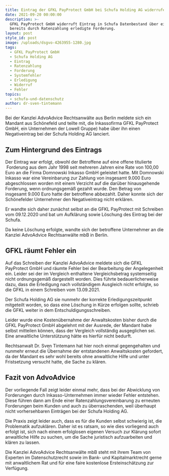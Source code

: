 ```yaml
---
title: Eintrag der GFKL PayProtect GmbH bei Schufa Holding AG widerrufen.
date: 2021-09-20 00:00:00
description: >-
  GFKL PayProtect GmbH widerruft Eintrag in Schufa Datenbestand über eine
  bereits durch Ratenzahlung erledigte Forderung.
layout: post
style_id: post
image: /uploads/dsgvo-4263955-1280.jpg
tags:
  - GFKL PayProtect GmbH
  - Schufa Holding AG
  - Eintrag
  - Ratenzahlung
  - Forderung
  - Systemfehler
  - Erledigung
  - Widerruf
  - Fehler
topics:
  - schufa-und-datenschutz
author: dr-sven-tintemann
---
```

Bei der Kanzlei AdvoAdvice Rechtsanwälte aus Berlin meldete sich ein Mandant aus Schönefeld und teilte mit, die Inkassofirma GFKL PayProtect GmbH, ein Unternehmen der Lowell Gruppe) habe über ihn einen Negativeintrag bei der Schufa Holding AG lanciert.&nbsp;

## Zum Hintergrund des Eintrags

Der Eintrag war erfolgt, obwohl der Betroffene auf eine offene titulierte &nbsp;Forderung aus dem Jahr 1998 seit mehreren Jahren eine Rate von 100,00 Euro an die Firma Domnowski Inkasso GmbH geleistet hatte. Mit Domnowski Inkasso war eine Vereinbarung zur Zahlung von insgesamt 9.000 Euro abgeschlossen worden mit einem Verzicht auf die darüber hinausgehende Forderung, wenn ordnungsgemä&szlig; gezahlt wurde. Den Betrag von insgesamt 9.000 Euro hatte der betroffene abbezahlt. Daher konnte sich der Schönefelder Unternehmer den Negativeintrag nicht erklären.&nbsp;

Er wandte sich daher zunächst selbst an die GFKL PayProtect mit Schreiben vom 09.12.2020 und bat um Aufklärung sowie Löschung des Eintrag bei der Schufa.&nbsp;

Da keine Löschung erfolgte, wandte sich der betroffene Unternehmer an die Kanzlei AdvoAdvice Rechtsanwälte mbB in Berlin.&nbsp;

## GFKL räumt Fehler ein

Auf das Schreiben der Kanzlei AdvoAdvice meldete sich die GFKL PayProtect GmbH und räumte Fehler bei der Bearbeitung der Angelegenheit ein. Leider sei der im Vergleich enthaltene Vergleichsbetrag systemseitig nicht ordnungsgemä&szlig; dargestellt worden. Dies führte bedauerlicherweise dazu, dass die Erledigung nach vollständigem Ausgleich nicht erfolgte, so die GFKL in einem Schreiben vom 13.09.2021.&nbsp;

Der Schufa Holding AG sie nunmehr der korrekte Erledigungszeitpunkt mitgeteilt worden, so dass eine Löschung in Kürze erfolgen sollte, schrieb die GFKL weiter in dem Entschuldigungsschreiben.&nbsp;

Leider wurde eine Kostenübernahme der Anwaltskosten bisher durch die GFKL PayProtect GmbH abgelehnt mit der Ausrede, der Mandant habe selbst mitteilen können, dass der Vergleich vollständig ausgeglichen sei. Eine anwaltliche Unterstützung hätte es hierfür nicht bedurft.&nbsp;

Rechtsanwalt Dr. Sven Tintemann hat hier noch einmal gegengehalten und nunmehr erneut die Übernahme der entstandenen Anwaltskosten gefordert, da der Mandant es sehr wohl bereits ohne anwaltliche Hilfe und unter Fristsetzung versucht hatte, die Sache zu klären.&nbsp;

## Fazit von AdvoAdvice

Der vorliegende Fall zeigt leider einmal mehr, dass bei der Abwicklung von Forderungen durch Inkasso-Unternehmen immer wieder Fehler entstehen. Diese führen dann am Ende einer Ratenzahlungsvereinbarung zu erneuten Forderungen beim Kunden und auch zu überraschenden, weil überhaupt nicht vorhersehbaren Einträgen bei der Schufa Holding AG.&nbsp;

Die Praxis zeigt leider auch, dass es für die Kunden selbst schwierig ist, die Problematik aufzuklären. Daher ist es ratsam, so wie dies vorliegend auch erfolgt ist, sich nach einem erfolglosen eigenen Versuch zur Klärung sofort anwaltliche Hilfe zu suchen, um die Sache juristisch aufzuarbeiten und klären zu lassen.&nbsp;

Die Kanzlei AdvoAdvice Rechtsanwälte mbB steht mit ihrem Team von Experten im Datenschutzrecht sowie im Bank- und Kapitalmarktrecht gerne mit anwaltlichem Rat und für eine faire kostenlose Ersteinschätzung zur Verfügung.

&nbsp;
